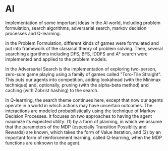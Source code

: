 # AI
Implementation of some important ideas in the AI world, including problem formulation, search algorithms, adversarial search, markov decision processes and Q-learning.

In the Problem Formulation, different kinds of games were formulated and put into framework of the classical theory of problem solving. Then, several searching algorithms including DFS, BFS, IDDFS and A* search were implemented and applied to the problem models.

In the Adversarial Search is the implementation of exploring two-person, zero-sum game playing using a family of games called "Toro-Tile Straight". This puts our agents into competition, adding lookahead (with the Minimax technique) and, optionally, pruning (with the alpha-beta method) and caching (with Zobrist hashing) to the search.

In Q-learning, the search theme continues here, except that now our agents operate in a world in which actions may have uncertain outcomes. The interactions are modeled probabilistically using the technique of Markov Decision Processes. It focuses on two approaches to having the agent maximize its expected utility: (1) by a form of planning, in which we assume that the parameters of the MDP (especially Transition Possiblity and Rewards) are known, which takes the form of Value Iteration, and (2) by an important form of reinforcement learning, called Q-learning, when the MDP functions are unknown to the agent.
